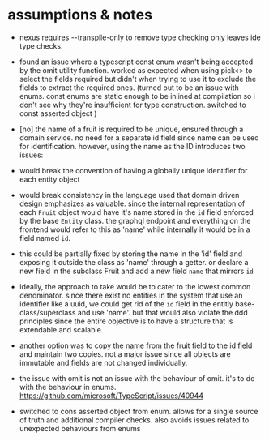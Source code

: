 # assumptions & notes

- nexus requires --transpile-only to remove type checking only leaves ide type checks.

- found an issue where a typescript const enum wasn't being accepted by the omit utility function. worked as expected when using pick<> to select the fields required but didn't when trying to use it to exclude the fields to extract the required ones. (turned out to be an issue with enums. const enums are static enough to be inlined at compilation so i don't see why they're insufficient for type construction. switched to const asserted object
)

- [no] the name of a fruit is required to be unique, ensured through a domain service. no need for a separate id field since name can be used for identification. however, using the name as the ID introduces two issues:

- would break the convention of having a globally unique identifier for each entity object

- would break consistency in the language used that domain driven design emphasizes as valuable. since the internal representation of each `Fruit` object would have it's name stored in the `id` field enforced by the base `Entity` class. the graphql endpoint and everything on the frontend would refer to this as 'name' while internally it would be in a field named `id`.

- this could be partially fixed by storing the name in the 'id' field and exposing it outside the class as 'name' through a getter. or declare a new field in the subclass Fruit and add a new field `name` that mirrors `id`

- ideally, the approach to take would be to cater to the lowest common denominator. since there exist no entities in the system that use an identifier like a uuid, we could get rid of the `id` field in the entitiy base-class/superclass and use 'name'. but that would also violate the ddd principles since the entire objective is to have a structure that is extendable and scalable.

- another option was to copy the name from the fruit field to the id field and maintain two copies. not a major issue since all objects are immutable and fields are not changed individually.

- the issue with omit is not an issue with the behaviour of omit. it's to do with the behaviour in enums.
  https://github.com/microsoft/TypeScript/issues/40944

- switched to cons asserted object from enum. allows for a single source of truth and additional compiler checks. also avoids issues related to unexpected behaviours from enums
